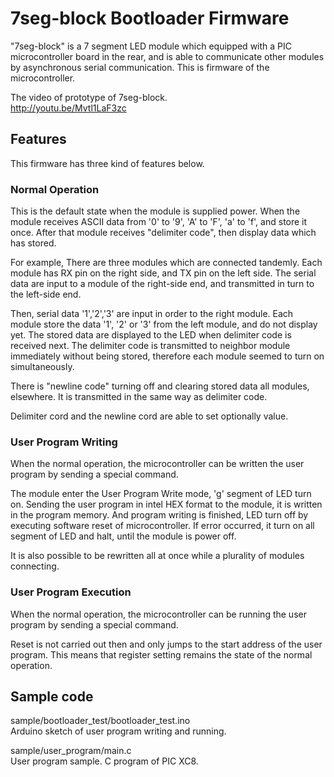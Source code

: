 7seg-block Bootloader Firmware
=========

"7seg-block" is a 7 segment LED module which equipped with a PIC microcontroller board in the rear, and is able to communicate other modules by asynchronous serial communication. This is firmware of the microcontroller.

The video of prototype of 7seg-block.  
http://youtu.be/Mvtl1LaF3zc


Features
--------------

This firmware has three kind of features below.

### Normal Operation ###

This is the default state when the module is supplied power. When the module receives ASCII data from '0' to '9', 'A' to 'F', 'a' to 'f', and store it once. After that module receives "delimiter code", then display data which has stored.

For example, There are three modules which are connected tandemly. Each module has RX pin on the right side, and TX pin on the left side. The serial data are input to a module of the right-side end, and transmitted in turn to the left-side end.

Then, serial data '1','2','3' are input in order to the right module. Each module store the data '1', '2' or '3' from the left module, and do not display yet. The stored data are displayed to the LED when delimiter code is received next. The delimiter code is transmitted to neighbor module immediately without being stored, therefore each module seemed to turn on simultaneously.

There is "newline code" turning off and clearing stored data all modules, elsewhere. 
It is transmitted in the same way as delimiter code.

Delimiter cord and the newline cord are able to set optionally value.


### User Program Writing ###

When the normal operation, the microcontroller can be written the user program by sending a special command.

The module enter the User Program Write mode, 'g' segment of LED turn on. Sending the user program in intel HEX format to the module, it is written in the program memory. And program writing is finished, LED turn off by executing software reset of microcontroller. If error occurred, it turn on all segment of LED and halt, until the module is power off.

It is also possible to be rewritten all at once while a plurality of modules connecting.


### User Program Execution ###

When the normal operation, the microcontroller can be running the user program by sending a special command.

Reset is not carried out then and only jumps to the start address of the user program.
This means that register setting remains the state of the normal operation.


Sample code
--------------

sample/bootloader_test/bootloader_test.ino  
Arduino sketch of user program writing and running.

sample/user_program/main.c  
User program sample. C program of PIC XC8.

